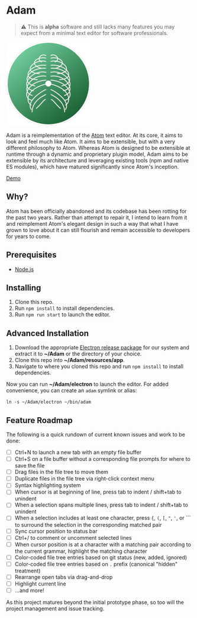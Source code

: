# Adam

> ⚠️  This is **alpha** software and still lacks many features you may expect from a minimal text editor for software professionals.

![Adam Editor][5]

Adam is a reimplementation of the [Atom][1] text editor. At its core, it aims to look and feel much like Atom.
It aims to be extensible, but with a very different philosophy to Atom. Whereas Atom is designed to be extensible
at runtime through a dynamic and proprietary plugin model, Adam aims to be extensible by its architecture and leveraging
existing tools (npm and native ES modules), which have matured significantly since Atom's inception.

[Demo][3]

## Why?

Atom has been officially abandoned and its codebase has been rotting for the past two years.
Rather than attempt to repair it, I intend to learn from it and reimplement Atom's elegant
design in such a way that what I have grown to love about it can still flourish and remain
accessible to developers for years to come.

## Prerequisites

 * [Node.js][2]

## Installing

 1. Clone this repo.
 2. Run `npm install` to install dependencies.
 3. Run `npm run start` to launch the editor.

## Advanced Installation

 1. Download the appropriate [Electron release package][4] for our system and extract it to **~/Adam** or the directory of your choice.
 2. Clone this repo into **~/Adam/resources/app**.
 3. Navigate to where you cloned this repo and run `npm install` to install dependencies.

Now you can run **~/Adam/electron** to launch the editor. For added convenience, you can create an `adam` symlink or alias:

    ln -s ~/Adam/electron ~/bin/adam

## Feature Roadmap

The following is a quick rundown of current known issues and work to be done:

 * [ ] Ctrl+N to launch a new tab with an empty file buffer
 * [ ] Ctrl+S on a file buffer without a corresponding file prompts for where to save the file
 * [ ] Drag files in the file tree to move them
 * [ ] Duplicate files in the file tree via right-click context menu
 * [ ] Syntax highlighting system
 * [ ] When cursor is at beginning of line, press tab to indent / shift+tab to unindent
 * [ ] When a selection spans multiple lines, press tab to indent / shift+tab to unindent
 * [ ] When a selection includes at least one character, press `{`, `(`, `[`, `"`, `'`, or `\`` to surround the selection in the corresponding matched pair
 * [ ] Sync cursor position to status bar
 * [ ] Ctrl+/ to comment or uncomment selected lines
 * [ ] When cursor position is at a character with a matching pair according to the current grammar, highlight the matching character
 * [ ] Color-coded file tree entries based on git status (new, added, ignored)
 * [ ] Color-coded file tree entries based on `.` prefix (canonical "hidden" treatment)
 * [ ] Rearrange open tabs via drag-and-drop
 * [ ] Highlight current line
 * [ ] ...and more!

As this project matures beyond the initial prototype phase, so too will the project management and issue tracking.

[1]: https://atom.io/
[2]: https://nodejs.org/en/
[3]: https://adam.twun.io/
[4]: https://github.com/electron/electron/releases/tag/v19.0.8
[5]: https://raw.githubusercontent.com/twuni/adam/main/icon.png
